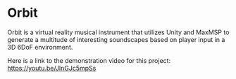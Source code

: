 # Orbit
Orbit is a virtual reality musical instrument that utilizes Unity and MaxMSP to generate a multitude of interesting soundscapes based on player input in a 3D 6DoF environment.

Here is a link to the demonstration video for this project: https://youtu.be/JlnGJc5mpSs
